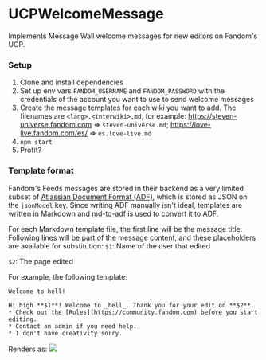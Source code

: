 # UCPWelcomeMessage
Implements Message Wall welcome messages for new editors on Fandom's UCP.

### Setup
1. Clone and install dependencies
2. Set up env vars `FANDOM_USERNAME` and `FANDOM_PASSWORD` with the credentials of the account you want to use to send welcome messages
3. Create the message templates for each wiki you want to add. The filenames are `<lang>.<interwiki>.md`, for example: https://steven-universe.fandom.com => `steven-universe.md`; https://love-live.fandom.com/es/ => `es.love-live.md`
4. `npm start`
5. Profit?

### Template format
Fandom's Feeds messages are stored in their backend as a very limited subset of [Atlassian Document Format (ADF)](https://developer.atlassian.com/cloud/jira/platform/apis/document/structure/), which is stored as JSON on the `jsonModel` key. Since writing ADF manually isn't ideal, templates are written in Markdown and [md-to-adf](https://github.com/b-yond-infinite-network/md-to-adf) is used to convert it to ADF.

For each Markdown template file, the first line will be the message title. Following lines will be part of the message content, and these placeholders are available for substitution:
`$1`: Name of the user that edited

`$2`: The page edited

For example, the following template:
````
Welcome to hell!

Hi high **$1**! Welcome to _hell_. Thank you for your edit on **$2**.
* Check out the [Rules](https://community.fandom.com) before you start editing.
* Contact an admin if you need help.
* I don't have creativity sorry.
````

Renders as:
![](https://cdn.discordapp.com/attachments/247524732411445248/776188381281517578/unknown.png)